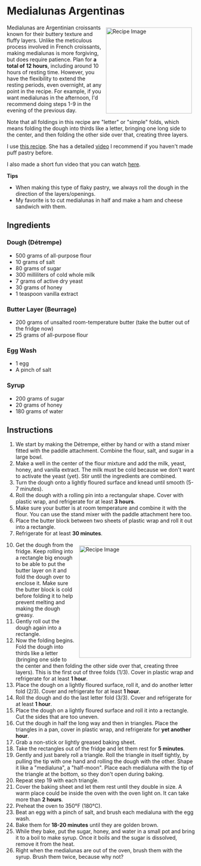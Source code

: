 # Medialunas Argentinas
<img src="MedialunasTop.JPG" alt="Recipe Image" width = "230" height = "auto" style="margin:8px" align = "right">

Medialunas are Argentinian croissants known for their buttery texture and fluffy layers. Unlike the meticulous process involved in French croissants, making medialunas is more forgiving, but does require patience. Plan for **a total of 12 hours**, including around 10 hours of resting time. However, you have the flexibility to extend the resting periods, even overnight, at any point in the recipe. For example, if you want medialunas in the afternoon, I'd recommend doing steps 1-9 in the evening of the previous day. 

Note that all foldings in this recipe are "letter" or "simple" folds, which means folding the dough into thirds like a letter, bringing one long side to the center, and then folding the other side over that, creating three layers.

I use <a href="https://isabelvermal.com/medialunas-de-manteca/" target="_blank"> this recipe</a>. She has a detailed [video](https://youtu.be/gpVHElzSebg) I recommend if you haven't made puff pastry before. 

I also made a short fun video that you can watch [here](https://www.instagram.com/reel/C459vd6uJ3v/?utm_source=ig_web_copy_link&igsh=MzRlODBiNWFlZA==).


**Tips**
- When making this type of flaky pastry, we always roll the dough in the direction of the layers/openings.
- My favorite is to cut medialunas in half and make a ham and cheese sandwich with them.

## Ingredients
### Dough (Détrempe)
- 500 grams of all-purpose flour 
- 10 grams of salt
- 80 grams of sugar
- 300 milliliters of cold whole milk
- 7 grams of active dry yeast
- 30 grams of honey
- 1 teaspoon vanilla extract

### Butter Layer (Beurrage)
- 200 grams of unsalted room-temperature butter (take the butter out of the fridge now)
- 25 grams of all-purpose flour

### Egg Wash
- 1 egg 
- A pinch of salt

### Syrup
- 200 grams of sugar
- 20 grams of honey
- 180 grams of water


## Instructions
1. We start by making the Détrempe, either by hand or with a stand mixer fitted with the paddle attachment. Combine the flour, salt, and sugar in a large bowl.
2. Make a well in the center of the flour mixture and add the milk, yeast, honey, and vanilla extract. The milk must be cold because we don't want to activate the yeast (yet). Stir until the ingredients are combined.
4. Turn the dough onto a lightly floured surface and knead until smooth (5-7 minutes).
5. Roll the dough with a rolling pin into a rectangular shape. Cover with plastic wrap, and refrigerate for at least **3 hours**.
6. Make sure your butter is at room temperature and combine it with the flour. You can use the stand mixer with the paddle attachment here too.
7. Place the butter block between two sheets of plastic wrap and roll it out into a rectangle.
9. Refrigerate for at least **30 minutes**.
<img src="MedialunasSide.JPG" alt="Recipe Image" width = "300" height = "auto" style="margin:10px" align = "right">

10. Get the dough from the fridge. Keep rolling into a rectangle big enough to be able to put the butter layer on it and fold the dough over to enclose it. Make sure the butter block is cold before folding it to help prevent melting and making the dough greasy.
11. Gently roll out the dough again into a rectangle.
12. Now the folding begins. Fold the dough into thirds like a letter (bringing one side to the center and then folding the other side over that, creating three layers). This is the first out of three folds (1/3). Cover in plastic wrap and refrigerate for at least **1 hour**. 
13. Place the dough on a lightly floured surface, roll it, and do another letter fold (2/3). Cover and refrigerate for at least **1 hour**.
14. Roll the dough and do the last letter fold (3/3). Cover and refrigerate for at least **1 hour**.
15. Place the dough on a lightly floured surface and roll it into a rectangle. Cut the sides that are too uneven.
16. Cut the dough in half the long way and then in triangles. Place the triangles in a pan, cover in plastic wrap, and refrigerate for **yet another hour**.
17. Grab a non-stick or lightly greased baking sheet.
18. Take the rectangles out of the fridge and let them rest for **5 minutes**.
19. Gently and just barely roll a triangle. Roll the triangle in itself tightly, by pulling the tip with one hand and rolling the dough with the other. Shape it like a "medialuna", a "half-moon". Place each medialuna with the tip of the triangle at the bottom, so they don't open during baking. 
20. Repeat step 19 with each triangle.
21. Cover the baking sheet and let them rest until they double in size. A warm place could be inside the oven with the oven light on. It can take more than **2 hours**.
22. Preheat the oven to 350°F (180°C).
23. Beat an egg with a pinch of salt, and brush each medialuna with the egg wash.
24. Bake them for **18-20 minutes** until they are golden brown.
25. While they bake, put the sugar, honey, and water in a small pot and bring it to a boil to make syrup. Once it boils and the sugar is dissolved, remove it from the heat.
26. Right when the medialunas are out of the oven, brush them with the syrup. Brush them twice, because why not?

